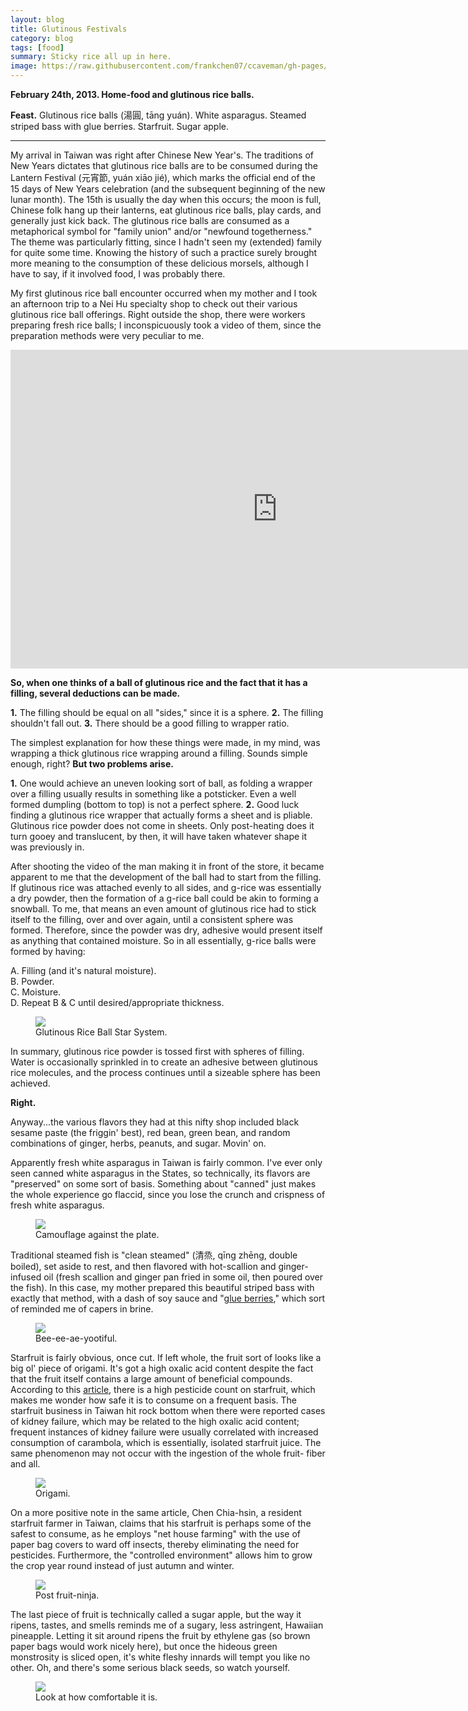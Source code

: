 ```yaml
---
layout: blog
title: Glutinous Festivals
category: blog
tags: [food]  
summary: Sticky rice all up in here.
image: https://raw.githubusercontent.com/frankchen07/ccaveman/gh-pages/images/blog/022413_more_home_cooking_5_courtesy_fc.jpg
---
```


**February 24th, 2013. Home-food and glutinous rice balls.**

**Feast.** Glutinous rice balls (湯圓, tāng yuán). White asparagus. Steamed striped bass with glue berries. Starfruit. Sugar apple.

---

My arrival in Taiwan was right after Chinese New Year's. The traditions of New Years dictates that glutinous rice balls are to be consumed during the Lantern Festival (元宵節, yuán xiāo jié), which marks the official end of the 15 days of New Years celebration (and the subsequent beginning of the new lunar month). The 15th is usually the day when this occurs; the moon is full, Chinese folk hang up their lanterns, eat glutinous rice balls, play cards, and generally just kick back. The glutinous rice balls are consumed as a metaphorical symbol for "family union" and/or "newfound togetherness." The theme was particularly fitting, since I hadn't seen my (extended) family for quite some time. Knowing the history of such a practice surely brought more meaning to the consumption of these delicious morsels, although I have to say, if it involved food, I was probably there.

My first glutinous rice ball encounter occurred when my mother and I took an afternoon trip to a Nei Hu specialty shop to check out their various glutinous rice ball offerings. Right outside the shop, there were workers preparing fresh rice balls; I inconspicuously took a video of them, since the preparation methods were very peculiar to me.

<iframe width="854" height="510" src="https://www.youtube.com/embed/z9hnxl7csbE" frameborder="0" allowfullscreen></iframe>

**So, when one thinks of a ball of glutinous rice and the fact that it has a filling, several deductions can be made.**

**1.** The filling should be equal on all "sides," since it is a sphere.
**2.** The filling shouldn't fall out.
**3.** There should be a good filling to wrapper ratio.

The simplest explanation for how these things were made, in my mind, was wrapping a thick glutinous rice wrapping around a filling. Sounds simple enough, right? **But two problems arise.**

**1.** One would achieve an uneven looking sort of ball, as folding a wrapper over a filling usually results in something like a potsticker. Even a well formed dumpling (bottom to top) is not a perfect sphere.
**2.** Good luck finding a glutinous rice wrapper that actually forms a sheet and is pliable. Glutinous rice powder does not come in sheets. Only post-heating does it turn gooey and translucent, by then, it will have taken whatever shape it was previously in.

After shooting the video of the man making it in front of the store, it became apparent to me that the development of the ball had to start from the filling. If glutinous rice was attached evenly to all sides, and g-rice was essentially a dry powder, then the formation of a g-rice ball could be akin to forming a snowball. To me, that means an even amount of glutinous rice had to stick itself to the filling, over and over again, until a consistent sphere was formed. Therefore, since the powder was dry, adhesive would present itself as anything that contained moisture. So in all essentially, g-rice balls were formed by having:

A. Filling (and it's natural moisture).  
B. Powder.  
C. Moisture.  
D. Repeat B & C until desired/appropriate thickness.  

<figure>
    <img src="https://raw.githubusercontent.com/frankchen07/ccaveman/gh-pages/images/blog/070313_glutinous_rice_ball_courtesy_fc.jpg"></img>
    <figcaption>Glutinous Rice Ball Star System.</figcaption>
</figure>

In summary, glutinous rice powder is tossed first with spheres of filling. Water is occasionally sprinkled in to create an adhesive between glutinous rice molecules, and the process continues until a sizeable sphere has been achieved.

**Right.**

Anyway...the various flavors they had at this nifty shop included black sesame paste (the friggin' best), red bean, green bean, and random combinations of ginger, herbs, peanuts, and sugar. Movin' on.

Apparently fresh white asparagus in Taiwan is fairly common. I've ever only seen canned white asparagus in the States, so technically, its flavors are "preserved" on some sort of basis. Something about "canned" just makes the whole experience go flaccid, since you lose the crunch and crispness of fresh white asparagus.

<figure>
    <img src="https://raw.githubusercontent.com/frankchen07/ccaveman/gh-pages/images/blog/022413_more_home_cooking_1_courtesy_fc.jpg"></img>
    <figcaption>Camouflage against the plate.</figcaption>
</figure>

Traditional steamed fish is "clean steamed" (清烝, qīng zhēng, double boiled), set aside to rest, and then flavored with hot-scallion and ginger-infused oil (fresh scallion and ginger pan fried in some oil, then poured over the fish). In this case, my mother prepared this beautiful striped bass with exactly that method, with a dash of soy sauce and "[glue berries](http://en.wikipedia.org/wiki/Cordia_dichotoma)," which sort of reminded me of capers in brine.

<figure>
    <img src="https://raw.githubusercontent.com/frankchen07/ccaveman/gh-pages/images/blog/022413_more_home_cooking_2_courtesy_fc.jpg"></img>
    <figcaption>Bee-ee-ae-yootiful.</figcaption>
</figure>

Starfruit is fairly obvious, once cut. If left whole, the fruit sort of looks like a big ol' piece of origami. It's got a high oxalic acid content despite the fact that the fruit itself contains a large amount of beneficial compounds. According to this [article](http://taiwantoday.tw/ct.asp?xItem=190166&ctNode=413), there is a high pesticide count on starfruit, which makes me wonder how safe it is to consume on a frequent basis. The starfruit business in Taiwan hit rock bottom when there were reported cases of kidney failure, which may be related to the high oxalic acid content; frequent instances of kidney failure were usually correlated with increased consumption of carambola, which is essentially, isolated starfruit juice. The same phenomenon may not occur with the ingestion of the whole fruit- fiber and all.

<figure>
    <img src="https://raw.githubusercontent.com/frankchen07/ccaveman/gh-pages/images/blog/022413_more_home_cooking_3_courtesy_fc.jpg"></img>
    <figcaption>Origami.</figcaption>
</figure>

On a more positive note in the same article, Chen Chia-hsin, a resident starfruit farmer in Taiwan, claims that his starfruit is perhaps some of the safest to consume, as he employs "net house farming" with the use of paper bag covers to ward off insects, thereby eliminating the need for pesticides. Furthermore, the "controlled environment" allows him to grow the crop year round instead of just autumn and winter.

<figure>
    <img src="https://raw.githubusercontent.com/frankchen07/ccaveman/gh-pages/images/blog/022413_more_home_cooking_5_courtesy_fc.jpg"></img>
    <figcaption>Post fruit-ninja.</figcaption>
</figure>

The last piece of fruit is technically called a sugar apple, but the way it ripens, tastes, and smells reminds me of a sugary, less astringent, Hawaiian pineapple. Letting it sit around ripens the fruit by ethylene gas (so brown paper bags would work nicely here), but once the hideous green monstrosity is sliced open, it's white fleshy innards will tempt you like no other. Oh, and there's some serious black seeds, so watch yourself.

<figure>
    <img src="https://raw.githubusercontent.com/frankchen07/ccaveman/gh-pages/images/blog/022413_more_home_cooking_4_courtesy_fc.jpg"></img>
    <figcaption>Look at how comfortable it is.</figcaption>
</figure>
